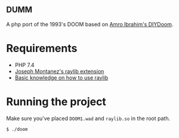 DUMM
---

A php port of the 1993's DOOM based on [Amro Ibrahim's DIYDoom](https://github.com/amroibrahim/DIYDoom).

# Requirements

- PHP 7.4
- [Joseph Montanez's raylib extension](https://github.com/joseph-montanez/raylib-php)
- [Basic knowledge on how to use raylib](https://thephp.website/en/issue/games-with-php/)

# Running the project

Make sure you've placed `DOOM1.wad` and `raylib.so` in the root path.

```
$ ./doom
```

